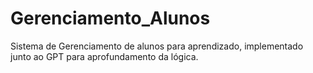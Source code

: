 # Gerenciamento_Alunos
Sistema de Gerenciamento de alunos para aprendizado, implementado junto ao GPT para aprofundamento da lógica.
